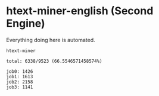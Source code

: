 # htext-miner-english (Second Engine)

Everything doing here is automated.

```
htext-miner

total: 6338/9523 (66.5546571458574%)

job0: 1426
job1: 1613
job2: 2158
job3: 1141
```